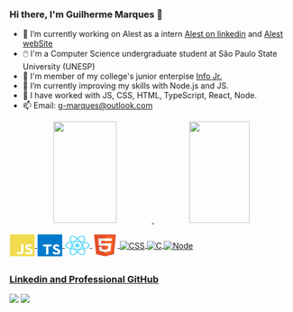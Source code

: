 ### Hi there, I'm Guilherme Marques 👋

- 🔭 I’m currently working on Alest as a intern [Alest on linkedin](https://www.linkedin.com/company/alest-consultoria/) and [Alest webSite](https://alest.com.br/)
- 🖱️ I'm a Computer Science undergraduate student at São Paulo State University (UNESP) 
- 📒 I'm member of my college's junior enterpise [Info Jr.](https://www.infojrunesp.com.br/)
- 🌱 I’m currently improving my skills with Node.js and JS.
- 📎 I have worked with JS, CSS, HTML, TypeScript, React, Node.
- 📫 Email: g-marques@outlook.com

<div align="center">
  <a href="https://github.com/GuilhermeMarques1">
  <img height="180em" width="47%" src="https://github-readme-stats.vercel.app/api?username=GuilhermeMarques1&show_icons=true&theme=merko&include_all_commits=true&count_private=true"/>
  <img height="180em" width="46%" src="https://github-readme-stats.vercel.app/api/top-langs/?username=GuilhermeMarques1&layout=compact&langs_count=7&theme=merko"/>
</div>
  
<div style="display: inline_block"><br>
  <img align="center" alt="Js" height="40" width="45" src="https://raw.githubusercontent.com/devicons/devicon/master/icons/javascript/javascript-plain.svg">
  <img align="center" alt="Ts" height="40" width="45" src="https://raw.githubusercontent.com/devicons/devicon/master/icons/typescript/typescript-plain.svg">
  <img align="center" alt="React" height="40" width="45" src="https://raw.githubusercontent.com/devicons/devicon/master/icons/react/react-original.svg">
  <img align="center" alt="HTML" height="40" width="45" src="https://raw.githubusercontent.com/devicons/devicon/master/icons/html5/html5-original.svg">
  <img align="center" alt="CSS" height="40" width="45" src="https://cdn.jsdelivr.net/gh/devicons/devicon/icons/css3/css3-original.svg" />
  <img align="center" alt="C" height="40" width="45" src="https://cdn.jsdelivr.net/gh/devicons/devicon/icons/c/c-original.svg" />
  <img align="center" alt="Node" height="40" width="45" src="https://cdn.jsdelivr.net/gh/devicons/devicon/icons/nodejs/nodejs-original.svg"/>
</div>
  
##

### Linkedin and Professional GitHub
  
<div> 
  <a href="https://www.linkedin.com/in/guilherme-marques-a308611b8/" target="_blank"><img src="https://img.shields.io/badge/LinkedIn-0077B5?style=for-the-badge&logo=linkedin&logoColor=white" target="_blank"></a>
  <a href="https://github.com/GuilhermeCamara-Alest" target="_blank"><img src="https://img.shields.io/badge/GitHub-100000?style=for-the-badge&logo=github&logoColor=white" target="_blank"></a>
</div>
